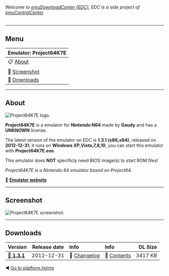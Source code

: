 ###### Welcome to [emuDownloadCenter (EDC)](https://github.com/PhoenixInteractiveNL/emuDownloadCenter/wiki/), EDC is a side project of [emuControlCenter](https://github.com/PhoenixInteractiveNL/emuControlCenter/wiki/)
***
## Menu
| **Emulator: Project64K7E** |
|:---------|
| :clipboard: [About](#about) |
| :sunrise: [Screenshot](#screenshot) |
| :floppy_disk: [Downloads](#downloads) |
***
## About
![](https://github.com/PhoenixInteractiveNL/emuDownloadCenter/wiki/images_emulator/project64k7e_logo_200.jpg "Project64K7E logo.")

**Project64K7E** is a emulator for **Nintendo N64** made by **Gaudy** and has a **UNKNOWN** license.

The latest version of the emulator on EDC is **1.3.1 (x86,x64)**, released on **2012-12-31**, it runs on **Windows XP,Vista,7,8,10**, you can start this emulator with **Project64K7E.exe**.

This emulator does **NOT** specificly need BIOS image(s) to start ROM files!

_Project64K7E is a Nintendo 64 emulator based on Project64._

:link: [**Emulator website**](http://project64k7e.blogspot.com.au/)
***
## Screenshot
![](https://raw.githubusercontent.com/PhoenixInteractiveNL/emuDownloadCenter/master/hooks/project64k7e/screen.jpg "Project64K7E screenshot.")
***
## Downloads
| Version  | Release date  | Info       | Info       | DL Size    |
|:---------|:-------------:|:-----------|:-----------|-----------:|
| [:floppy_disk: **1.3.1**](https://github.com/PhoenixInteractiveNL/edc-repo0004/raw/master/project64k7e/1.3.1.7z) | 2012-12-31 | :page_facing_up: [Changelog](https://github.com/PhoenixInteractiveNL/edc-repo0004/blob/master/project64k7e/1.3.1_changelog.txt) | :mag_right: [Contents](https://github.com/PhoenixInteractiveNL/edc-repo0004/blob/master/project64k7e/1.3.1_contents.txt) | 3417 KB |

:arrow_backward: [Go to platform listing](https://github.com/PhoenixInteractiveNL/emuDownloadCenter/wiki/EDC-Platform-List)
